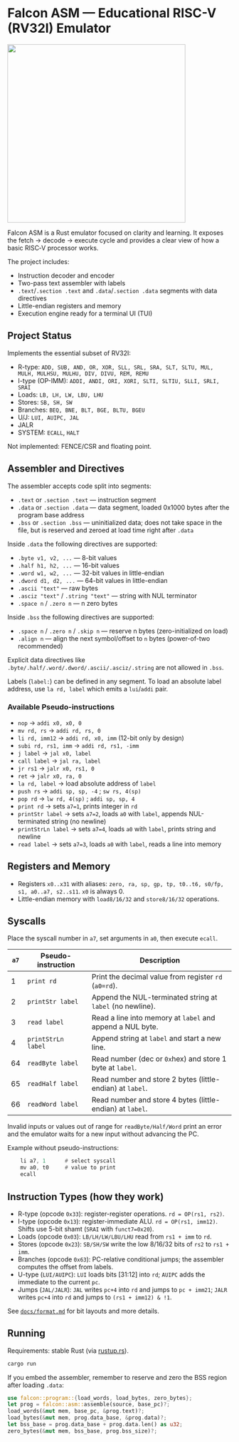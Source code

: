 # Falcon ASM — Educational RISC-V (RV32I) Emulator
<img src="https://github.com/user-attachments/assets/b0a9c716-3750-4aba-85f0-6957d2b510fc" height="400"/>

Falcon ASM is a Rust emulator focused on clarity and learning. It exposes the fetch -> decode -> execute cycle and provides a clear view of how a basic RISC‑V processor works.

The project includes:

- Instruction decoder and encoder
- Two-pass text assembler with labels
- `.text`/`.section .text` and `.data`/`.section .data` segments with data directives
- Little-endian registers and memory
- Execution engine ready for a terminal UI (TUI)

## Project Status

Implements the essential subset of RV32I:

- R-type: `ADD, SUB, AND, OR, XOR, SLL, SRL, SRA, SLT, SLTU, MUL, MULH, MULHSU, MULHU, DIV, DIVU, REM, REMU`
- I-type (OP-IMM): `ADDI, ANDI, ORI, XORI, SLTI, SLTIU, SLLI, SRLI, SRAI`
- Loads: `LB, LH, LW, LBU, LHU`
- Stores: `SB, SH, SW`
- Branches: `BEQ, BNE, BLT, BGE, BLTU, BGEU`
- U/J: `LUI, AUIPC, JAL`
- JALR
- SYSTEM: `ECALL`, `HALT`

Not implemented: FENCE/CSR and floating point.

## Assembler and Directives

The assembler accepts code split into segments:

- `.text` or `.section .text` — instruction segment
- `.data` or `.section .data` — data segment, loaded 0x1000 bytes after the program base address
- `.bss` or `.section .bss` — uninitialized data; does not take space in the file, but is reserved and zeroed at load time right after `.data`

Inside `.data` the following directives are supported:

- `.byte v1, v2, ...` — 8-bit values
- `.half h1, h2, ...` — 16-bit values
- `.word w1, w2, ...` — 32-bit values in little-endian
- `.dword d1, d2, ...` — 64-bit values in little-endian
- `.ascii "text"` — raw bytes
- `.asciz "text"` / `.string "text"` — string with NUL terminator
- `.space n` / `.zero n` — n zero bytes

Inside `.bss` the following directives are supported:

- `.space n` / `.zero n` / `.skip n` — reserve n bytes (zero-initialized on load)
- `.align n` — align the next symbol/offset to `n` bytes (power-of-two recommended)

Explicit data directives like `.byte/.half/.word/.dword/.ascii/.asciz/.string` are not allowed in `.bss`.

Labels (`label:`) can be defined in any segment. To load an absolute label address, use `la rd, label` which emits a `lui`/`addi` pair.

### Available Pseudo-instructions

- `nop` -> `addi x0, x0, 0`
- `mv rd, rs` -> `addi rd, rs, 0`
- `li rd, imm12` -> `addi rd, x0, imm` (12-bit only by design)
- `subi rd, rs1, imm` -> `addi rd, rs1, -imm`
- `j label` -> `jal x0, label`
- `call label` -> `jal ra, label`
- `jr rs1` -> `jalr x0, rs1, 0`
- `ret` -> `jalr x0, ra, 0`
- `la rd, label` -> load absolute address of `label`
- `push rs` -> `addi sp, sp, -4` ; `sw rs, 4(sp)`
- `pop rd` -> `lw rd, 4(sp)` ; `addi sp, sp, 4`
- `print rd` -> sets `a7=1`, prints integer in `rd`
- `printStr label` -> sets `a7=2`, loads `a0` with `label`, appends NUL-terminated string (no newline)
- `printStrLn label` -> sets `a7=4`, loads `a0` with `label`, prints string and newline
- `read label` -> sets `a7=3`, loads `a0` with `label`, reads a line into memory

## Registers and Memory

- Registers `x0..x31` with aliases: `zero, ra, sp, gp, tp, t0..t6, s0/fp, s1, a0..a7, s2..s11`. `x0` is always 0.
- Little-endian memory with `load8/16/32` and `store8/16/32` operations.

## Syscalls

Place the syscall number in `a7`, set arguments in `a0`, then execute `ecall`.

| `a7` | Pseudo-instruction | Description |
|------|--------------------|-------------|
| 1 | `print rd` | Print the decimal value from register `rd` (`a0=rd`). |
| 2 | `printStr label` | Append the NUL-terminated string at `label` (no newline). |
| 3 | `read label` | Read a line into memory at `label` and append a NUL byte. |
| 4 | `printStrLn label` | Append string at `label` and start a new line. |
| 64 | `readByte label` | Read number (dec or `0x`hex) and store 1 byte at `label`. |
| 65 | `readHalf label` | Read number and store 2 bytes (little-endian) at `label`. |
| 66 | `readWord label` | Read number and store 4 bytes (little-endian) at `label`. |

Invalid inputs or values out of range for `readByte/Half/Word` print an error and the emulator waits for a new input without advancing the PC.

Example without pseudo-instructions:

```asm
    li a7, 1      # select syscall
    mv a0, t0     # value to print
    ecall
```

## Instruction Types (how they work)

- R-type (opcode `0x33`): register-register operations. `rd = OP(rs1, rs2)`.
- I-type (opcode `0x13`): register-immediate ALU. `rd = OP(rs1, imm12)`. Shifts use 5-bit shamt (`SRAI` with `funct7=0x20`).
- Loads (opcode `0x03`): `LB/LH/LW/LBU/LHU` read from `rs1 + imm` to `rd`.
- Stores (opcode `0x23`): `SB/SH/SW` write the low 8/16/32 bits of `rs2` to `rs1 + imm`.
- Branches (opcode `0x63`): PC-relative conditional jumps; the assembler computes the offset from labels.
- U-type (`LUI/AUIPC`): `LUI` loads bits [31:12] into `rd`; `AUIPC` adds the immediate to the current `pc`.
- Jumps (`JAL/JALR`): `JAL` writes `pc+4` into `rd` and jumps to `pc + imm21`; `JALR` writes `pc+4` into `rd` and jumps to `(rs1 + imm12) & !1`.

See [`docs/format.md`](format.md) for bit layouts and more details.

## Running

Requirements: stable Rust (via [rustup.rs](https://rustup.rs)).

```bash
cargo run
```

If you embed the assembler, remember to reserve and zero the BSS region after loading `.data`:

```rust
use falcon::program::{load_words, load_bytes, zero_bytes};
let prog = falcon::asm::assemble(source, base_pc)?;
load_words(&mut mem, base_pc, &prog.text)?;
load_bytes(&mut mem, prog.data_base, &prog.data)?;
let bss_base = prog.data_base + prog.data.len() as u32;
zero_bytes(&mut mem, bss_base, prog.bss_size)?;
```


